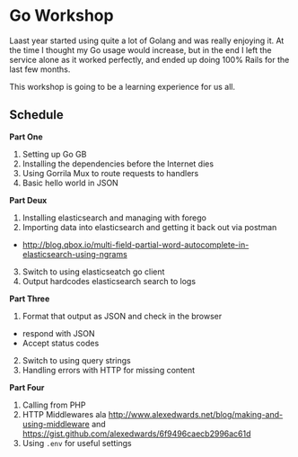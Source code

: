 # Go Workshop

Laast year started using quite a lot of Golang and was really enjoying it. At the time I thought my Go usage would increase, but in the end I left the service alone as it worked perfectly, and ended up doing 100% Rails for the last few months.

This workshop is going to be a learning experience for us all.

## Schedule

**Part One**

1. Setting up Go GB
2. Installing the dependencies before the Internet dies
3. Using Gorrila Mux to route requests to handlers
4. Basic hello world in JSON

**Part Deux**

1. Installing elasticsearch and managing with forego
2. Importing data into elasticsearch and getting it back out via postman
  - http://blog.qbox.io/multi-field-partial-word-autocomplete-in-elasticsearch-using-ngrams
3. Switch to using elasticseatch go client
4. Output hardcodes elasticsearch search to logs

**Part Three**

1. Format that output as JSON and check in the browser
  - respond with JSON
  - Accept status codes
2. Switch to using query strings
3. Handling errors with HTTP for missing content

**Part Four**

1. Calling from PHP
2. HTTP Middlewares ala http://www.alexedwards.net/blog/making-and-using-middleware and  https://gist.github.com/alexedwards/6f9496caecb2996ac61d
3. Using `.env` for useful settings
